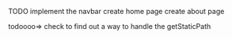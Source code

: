 TODO
implement the  navbar 
create home page
create about page

todoooo=> check to find out a way to handle the getStaticPath


